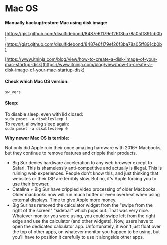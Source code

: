 # Mac OS

#### Manually backup/restore Mac using disk image:

[https://gist.github.com/disulfidebond/8487e6f179ef26f3ba78a05ff891cb0b](https://gist.github.com/disulfidebond/8487e6f179ef26f3ba78a05ff891cb0b)

[https://www.itninja.com/blog/view/how-to-create-a-disk-image-of-your-mac-startup-disk](https://www.itninja.com/blog/view/how-to-create-a-disk-image-of-your-mac-startup-disk)

#### Check which Mac OS version:

`sw_vers` 

#### Sleep:

To disable sleep, even with lid closed:  
`sudo pmset -a disablesleep 1`  
To revert, allowing sleep again:  
`sudo pmset -a disablesleep 0`

**Why newer Mac OS is terrible:**

Not only did Apple ruin their once amazing hardware with 2016+ Macbooks, but they continue to remove features and cripple their products.

* Big Sur denies hardware acceleration to any web browser except to Safari. This is shamelessly anti-competitive and actually is illegal. This is ruining web experiences. People don't know this, and just thinking that websites or their ISP are terribly slow. But no, it's Apple forcing you to use their browser.
* Catalina + Big Sur have crippled video processing of older Macbooks. Older macbooks now will run much hotter or even overheat when using external displays. Time to give Apple more money.
* Big Sur has removed the calculator widget from the "swipe from the right of the screen" "sidebar" which pops out. That was very nice. Whatever monitor you were using, you could swipe left from the right edge and use the calculator \(and other widgets\). Now, users have to open the dedicated calculator app. Unfortunately, it won't just float over the top of other apps, on whatever monitor you happen to be using, but you'll have to position it carefully to use it alongside other apps.

